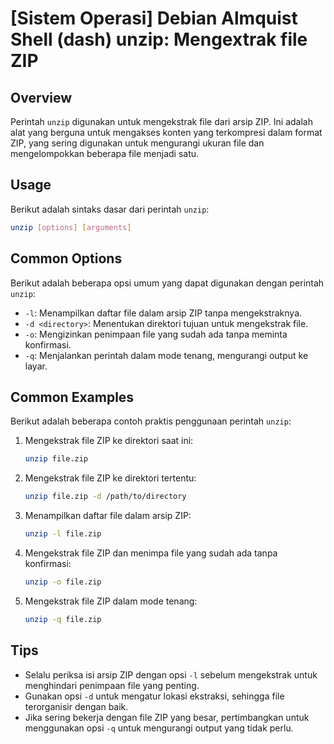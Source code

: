 # [Sistem Operasi] Debian Almquist Shell (dash) unzip: Mengextrak file ZIP

## Overview
Perintah `unzip` digunakan untuk mengekstrak file dari arsip ZIP. Ini adalah alat yang berguna untuk mengakses konten yang terkompresi dalam format ZIP, yang sering digunakan untuk mengurangi ukuran file dan mengelompokkan beberapa file menjadi satu.

## Usage
Berikut adalah sintaks dasar dari perintah `unzip`:

```bash
unzip [options] [arguments]
```

## Common Options
Berikut adalah beberapa opsi umum yang dapat digunakan dengan perintah `unzip`:

- `-l`: Menampilkan daftar file dalam arsip ZIP tanpa mengekstraknya.
- `-d <directory>`: Menentukan direktori tujuan untuk mengekstrak file.
- `-o`: Mengizinkan penimpaan file yang sudah ada tanpa meminta konfirmasi.
- `-q`: Menjalankan perintah dalam mode tenang, mengurangi output ke layar.

## Common Examples
Berikut adalah beberapa contoh praktis penggunaan perintah `unzip`:

1. Mengekstrak file ZIP ke direktori saat ini:
   ```bash
   unzip file.zip
   ```

2. Mengekstrak file ZIP ke direktori tertentu:
   ```bash
   unzip file.zip -d /path/to/directory
   ```

3. Menampilkan daftar file dalam arsip ZIP:
   ```bash
   unzip -l file.zip
   ```

4. Mengekstrak file ZIP dan menimpa file yang sudah ada tanpa konfirmasi:
   ```bash
   unzip -o file.zip
   ```

5. Mengekstrak file ZIP dalam mode tenang:
   ```bash
   unzip -q file.zip
   ```

## Tips
- Selalu periksa isi arsip ZIP dengan opsi `-l` sebelum mengekstrak untuk menghindari penimpaan file yang penting.
- Gunakan opsi `-d` untuk mengatur lokasi ekstraksi, sehingga file terorganisir dengan baik.
- Jika sering bekerja dengan file ZIP yang besar, pertimbangkan untuk menggunakan opsi `-q` untuk mengurangi output yang tidak perlu.